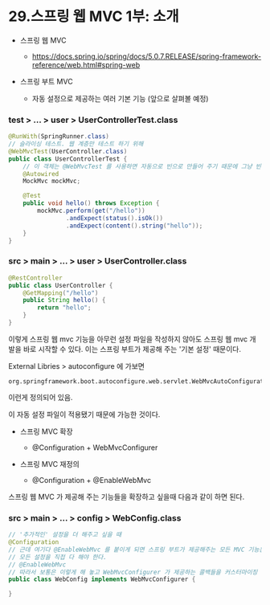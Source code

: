 # 29.스프링 웹 MVC 1부: 소개

 * 스프링 웹 MVC
   * https://docs.spring.io/spring/docs/5.0.7.RELEASE/spring-framework-reference/web.html#spring-web

 * 스프링 부트 MVC
   * 자동 설정으로 제공하는 여러 기본 기능 (앞으로 살펴볼 예정)


### test > ... > user > UserControllerTest.class
```java
@RunWith(SpringRunner.class)
// 슬라이싱 테스트. 웹 계층만 테스트 하기 위해
@WebMvcTest(UserController.class)
public class UserControllerTest {
    // 이 객체는 @WebMvcTest 를 사용하면 자동으로 빈으로 만들어 주기 때문에 그냥 빈에 있는것을 꺼내다가 사용하면 됨.
    @Autowired
    MockMvc mockMvc;

    @Test
    public void hello() throws Exception {
        mockMvc.perform(get("/hello"))
                .andExpect(status().isOk())
                .andExpect(content().string("hello"));
    }
}
```

### src > main > ... > user > UserController.class
```java
@RestController
public class UserController {
    @GetMapping("/hello")
    public String hello() {
        return "hello";
    }
}
```

이렇게 스프링 웹 mvc 기능을 아무런 설정 파일을 작성하지 않아도 스프링 웹 mvc 개발을 바로 시작할 수 있다. 이는 스프링 부트가 제공해 주는 '기본 설정' 때문이다.

External Libries > autoconfigure 에 가보면 
```
org.springframework.boot.autoconfigure.web.servlet.WebMvcAutoConfiguration,\
```
이런게 정의되어 있음. 

이 자동 설정 파일이 적용됐기 때문에 가능한 것이다.

 * 스프링 MVC 확장
   * @Configuration + WebMvcConfigurer

 * 스프링 MVC 재정의
   * @Configuration + @EnableWebMvc

스프링 웹 MVC 가 제공해 주는 기능들을 확장하고 싶을때 다음과 같이 하면 된다.

### src > main > ... > config > WebConfig.class
```java
// '추가적인' 설정을 더 해주고 싶을 때
@Configuration
// 근데 여기다 @EnableWebMvc 를 붙이게 되면 스프링 부트가 제공해주는 모든 MVC 기능은 다 사라지고
// 모든 설정을 직접 다 해야 한다.
// @EnableWebMvc
// 따라서 보통은 이렇게 해 놓고 WebMvcConfigurer 가 제공하는 콜백들을 커스터마이징 하는 방식으로 진행한다.
public class WebConfig implements WebMvcConfigurer {

}
```
